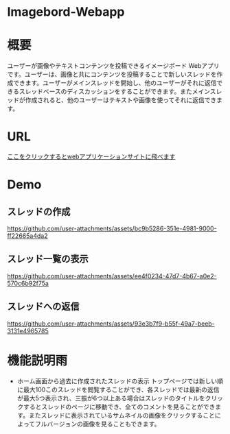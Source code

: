 # Imagebord-Webapp

# 概要

ユーザーが画像やテキストコンテンツを投稿できるイメージボード Webアプリです。ユーザーは、画像と共にコンテンツを投稿することで新しいスレッドを作成できます。ユーザーがメインスレッドを開始し、他のユーザーがそれに返信できるスレッドベースのディスカッションをすることができます。またメインスレッドが作成されると、他のユーザーはテキストや画像を使ってそれに返信できます。

# URL

[ここをクリックするとwebアプリケーションサイトに飛べます
](https://imageboard.mdtohtml.com)

# Demo

## スレッドの作成

https://github.com/user-attachments/assets/bc9b5286-351e-4981-9000-ff22665a4da2



## スレッド一覧の表示


https://github.com/user-attachments/assets/ee4f0234-47d7-4b67-a0e2-570c6b92f75a




## スレッドへの返信



https://github.com/user-attachments/assets/93e3b7f9-b55f-49a7-beeb-3131e4965785




# 機能説明雨
- ホーム画面から過去に作成されたスレッドの表示
トップページでは新しい順に最大100このスレッドを閲覧することができ、各スレッドでは最新の返信が最大5つ表示され、三振が6つ以上ある場合はスレッドのタイトルをクリックするとスレッドのページに移動でき、全てのコメントを見ることができます。またスレッドに表示されているサムネイルの画像をクリックすることによってフルバージョンの画像を見ることもできます。




